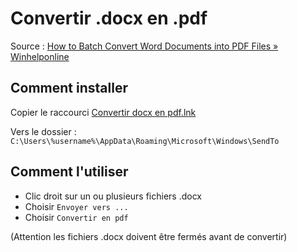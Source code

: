 # Convertir .docx en .pdf

Source : [How to Batch Convert Word Documents into PDF Files » Winhelponline][source]

## Comment installer

Copier le raccourci [Convertir docx en pdf.lnk](./Convertir%20docx%20en%20pdf.lnk)

Vers le dossier : `C:\Users\%username%\AppData\Roaming\Microsoft\Windows\SendTo`

## Comment l'utiliser

- Clic droit sur un ou plusieurs fichiers .docx
- Choisir `Envoyer vers ...`
- Choisir `Convertir en pdf`

(Attention les fichiers .docx doivent être fermés avant de convertir)

<!-- Sources -->

[source]: https://www.winhelponline.com/blog/how-to-batch-convert-word-documents-into-pdf-files/
